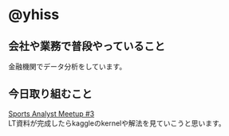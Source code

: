 # @yhiss

## 会社や業務で普段やっていること

金融機関でデータ分析をしています。  

## 今日取り組むこと
[Sports Analyst Meetup #3](https://spoana.connpass.com/event/134243/)  
LT資料が完成したらkaggleのkernelや解法を見ていこうと思います。
